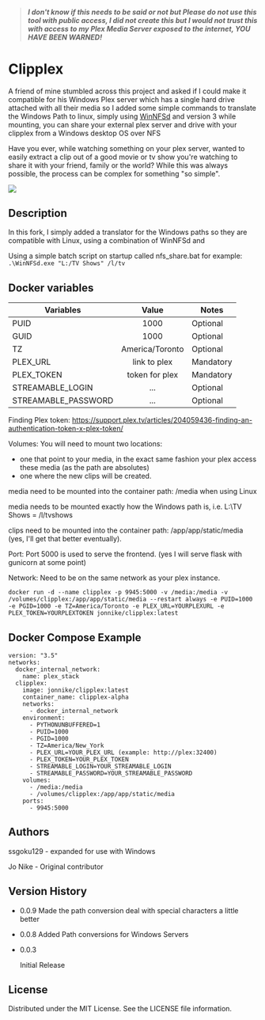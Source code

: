 > #### **_I don't know if this needs to be said or not but Please do not use this tool with public access, I did not create this but I would not trust this with access to my Plex Media Server exposed to the internet, YOU HAVE BEEN WARNED!_**

# Clipplex

A friend of mine stumbled across this project and asked if I could make it compatible for his Windows Plex server which has a single hard drive attached with all their media so I added some simple commands to translate the Windows Path to linux, simply using [WinNFSd](https://github.com/winnfsd/winnfsd) and version 3 while mounting, you can share your external plex server and drive with your clipplex from a Windows desktop OS over NFS

Have you ever, while watching something on your plex server, wanted to easily extract a clip out of a good movie or tv show you're watching to share it with your friend, family or the world? While this was always possible, the process can be complex for something "so simple".

![](https://github.com/ssgoku129/clipplex/blob/master/example.gif)

## Description

In this fork, I simply added a translator for the Windows paths so they are compatible with Linux, using a combination of WinNFSd and

Using a simple batch script on startup called nfs_share.bat for example:
```.\WinNFSd.exe "L:/TV Shows" /l/tv```

## Docker variables

| Variables            | Value            | Notes     |
| ---------------------|:----------------:| ----------|
| PUID                 | 1000             | Optional  |
| GUID                 | 1000             | Optional  |
| TZ                   | America/Toronto  | Optional  |
| PLEX_URL             | link to plex     | Mandatory |
| PLEX_TOKEN           | token for plex   | Mandatory |
| STREAMABLE_LOGIN     | ...              | Optional  |
| STREAMABLE_PASSWORD  | ...              | Optional  |

Finding Plex token: https://support.plex.tv/articles/204059436-finding-an-authentication-token-x-plex-token/

Volumes: You will need to mount two locations:
* one that point to your media, in the exact same fashion your plex access these media (as the path are absolutes) 
* one where the new clips will be created.

media need to be mounted into the container path: /media when using Linux

media needs to be mounted exactly how the Windows path is, i.e. L:\TV Shows = /l/tvshows

clips need to be mounted into the container path: /app/app/static/media (yes, I'll get that better eventually).

Port: Port 5000 is used to serve the frontend. (yes I will serve flask with gunicorn at some point)

Network: Need to be on the same network as your plex instance.

```
docker run -d --name clipplex -p 9945:5000 -v /media:/media -v /volumes/clipplex:/app/app/static/media --restart always -e PUID=1000 -e PGID=1000 -e TZ=America/Toronto -e PLEX_URL=YOURPLEXURL -e PLEX_TOKEN=YOURPLEXTOKEN jonnike/clipplex:latest
```

## Docker Compose Example
```
version: "3.5"
networks:
  docker_internal_network:
    name: plex_stack
  clipplex:
    image: jonnike/clipplex:latest
    container_name: clipplex-alpha
    networks:
      - docker_internal_network
    environment:
      - PYTHONUNBUFFERED=1
      - PUID=1000
      - PGID=1000
      - TZ=America/New_York
      - PLEX_URL=YOUR_PLEX_URL (example: http://plex:32400)
      - PLEX_TOKEN=YOUR_PLEX_TOKEN
      - STREAMABLE_LOGIN=YOUR_STREAMABLE_LOGIN
      - STREAMABLE_PASSWORD=YOUR_STREAMABLE_PASSWORD
    volumes:
      - /media:/media
      - /volumes/clipplex:/app/app/static/media
    ports:
      - 9945:5000
```

## Authors

ssgoku129 - expanded for use with Windows

Jo Nike - Original contributor

## Version History
* 0.0.9
    Made the path conversion deal with special characters a little better

* 0.0.8
    Added Path conversions for Windows Servers

* 0.0.3
    
    Initial Release

## License

Distributed under the MIT License. See the LICENSE file information.

